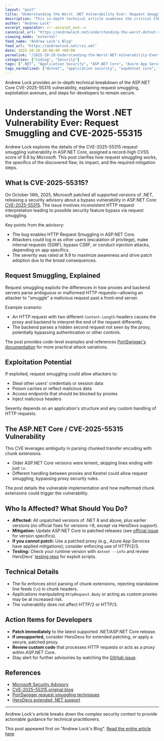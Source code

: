 ```yaml
---
layout: "post"
title: "Understanding the Worst .NET Vulnerability Ever: Request Smuggling and CVE-2025-55315"
description: "This in-depth technical article examines the critical CVE-2025-55315 vulnerability in ASP.NET Core, explaining request smuggling attacks, how the latest security flaw works, its exploitation scenarios, the patch details, and what developers must do to secure their applications. Andrew Lock provides a practical guide with technical context to help .NET developers understand and respond to this issue."
author: "Andrew Lock"
excerpt_separator: <!--excerpt_end-->
canonical_url: "https://andrewlock.net/understanding-the-worst-dotnet-vulnerability-request-smuggling-and-cve-2025-55315/"
viewing_mode: "external"
feed_name: "Andrew Lock's Blog"
feed_url: "https://andrewlock.net/rss.xml"
date: 2025-10-28 10:00:00 +00:00
permalink: "/2025-10-28-Understanding-the-Worst-NET-Vulnerability-Ever-Request-Smuggling-and-CVE-2025-55315.html"
categories: ["Coding", "Security"]
tags: [".NET", "Application Security", "ASP.NET Core", "Azure App Service", "Chunked Transfer Encoding", "Coding", "CVE 55315", "HTTP Protocol", "HTTP/1.1", "Kestrel", "Microsoft", "Posts", "Proxy Servers", "Request Smuggling", "Security", "Security Advisory", "Security Patch", "Vulnerability"]
tags_normalized: ["dotnet", "application security", "aspdotnet core", "azure app service", "chunked transfer encoding", "coding", "cve 55315", "http protocol", "httpslash1dot1", "kestrel", "microsoft", "posts", "proxy servers", "request smuggling", "security", "security advisory", "security patch", "vulnerability"]
---
```


Andrew Lock provides an in-depth technical breakdown of the ASP.NET Core CVE-2025-55315 vulnerability, explaining request smuggling, exploitation avenues, and steps for developers to remain secure.<!--excerpt_end-->

# Understanding the Worst .NET Vulnerability Ever: Request Smuggling and CVE-2025-55315

Andrew Lock explores the details of the CVE-2025-55315 request smuggling vulnerability in ASP.NET Core, assigned a record-high CVSS score of 9.9 by Microsoft. This post clarifies how request smuggling works, the specifics of the discovered flaw, its impact, and the required mitigation steps.

## What Is CVE-2025-55315?

On October 14th, 2025, Microsoft patched all supported versions of .NET, releasing a security advisory about a bypass vulnerability in ASP.NET Core: [CVE-2025-55315](https://github.com/dotnet/aspnetcore/issues/64033). The issue involves inconsistent HTTP request interpretation leading to possible security feature bypass via request smuggling.

Key points from the advisory:

- The bug enables HTTP Request Smuggling in ASP.NET Core.
- Attackers could log in as other users (escalation of privilege), make internal requests (SSRF), bypass CSRF, or conduct injection attacks, depending on app specifics.
- The severity was rated at 9.9 to maximize awareness and drive patch adoption due to the broad consequences.

## Request Smuggling, Explained

Request smuggling exploits the differences in how proxies and backend servers parse ambiguous or malformed HTTP requests—allowing an attacker to "smuggle" a malicious request past a front-end server.

Example scenario:

- An HTTP request with two different `Content-Length` headers causes the proxy and backend to interpret the end of the request differently.
- The backend parses a hidden second request not seen by the proxy, potentially bypassing authentication or other controls.

The post provides code-level examples and references [PortSwigger's documentation](https://portswigger.net/web-security/request-smuggling/exploiting) for more practical attack variations.

## Exploitation Potential

If exploited, request smuggling could allow attackers to:

- Steal other users' credentials or session data
- Poison caches or reflect malicious data
- Access endpoints that should be blocked by proxies
- Inject malicious headers

Severity depends on an application's structure and any custom handling of HTTP requests.

## The ASP.NET Core / CVE-2025-55315 Vulnerability

This CVE leverages ambiguity in parsing chunked transfer encoding with chunk extensions.

- Older ASP.NET Core versions were lenient, skipping lines ending with just `\n`.
- Different handling between proxies and Kestrel could allow request smuggling, bypassing proxy security rules.

The post details the vulnerable implementation and how malformed chunk extensions could trigger the vulnerability.

## Who Is Affected? What Should You Do?

- **Affected:** All unpatched versions of .NET 8 and above, plus earlier versions (no official fixes for versions <8, except via HeroDevs support).
- **Mitigation:** Update ASP.NET Core to patched releases (see [official issue](https://github.com/dotnet/aspnetcore/issues/64033) for version specifics).
- **If you cannot patch:** Use a patched proxy (e.g., Azure App Services have applied mitigations); consider enforcing use of HTTP/2/3.
- **Testing:** Check your runtime version with `dotnet --info` and review HeroDevs' [testing repo](https://github.com/sirredbeard/CVE-2025-55315-repro) for exploit scripts.

## Technical Details

- The fix enforces strict parsing of chunk extensions, rejecting standalone line feeds (`\n`) in chunk headers.
- Applications manipulating `HttpRequest.Body` or acting as custom proxies may be at increased risk.
- The vulnerability does not affect HTTP/2 or HTTP/3.

## Action Items for Developers

- **Patch immediately** to the latest supported .NET/ASP.NET Core release.
- **If unsupported,** consider HeroDevs for extended patching, or apply a secure, patched proxy.
- **Review custom code** that processes HTTP requests or acts as a proxy within ASP.NET Core.
- Stay alert for further advisories by watching the [GitHub issue](https://github.com/dotnet/aspnetcore/issues/64033).

## References

- [Microsoft Security Advisory](https://github.com/dotnet/aspnetcore/issues/64033)
- [CVE-2025-55315 original blog](https://w4ke.info/2025/06/18/funky-chunks.html)
- [PortSwigger request smuggling techniques](https://portswigger.net/web-security/request-smuggling/exploiting)
- [HeroDevs extended .NET support](https://www.herodevs.com/)

---

Andrew Lock's article breaks down the complex security context to provide actionable guidance for technical practitioners.

This post appeared first on "Andrew Lock's Blog". [Read the entire article here](https://andrewlock.net/understanding-the-worst-dotnet-vulnerability-request-smuggling-and-cve-2025-55315/)
